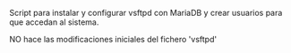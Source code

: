 Script para instalar y configurar vsftpd con MariaDB y crear usuarios para que accedan al sistema.

NO hace las modificaciones iniciales del fichero 'vsftpd'

